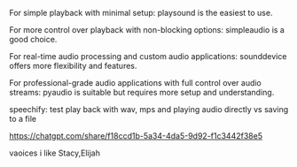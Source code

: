 
For simple playback with minimal setup: playsound is the easiest to use.


For more control over playback with non-blocking options: simpleaudio is a good choice.


For real-time audio processing and custom audio applications: sounddevice offers more flexibility and features.


For professional-grade audio applications with full control over audio streams: pyaudio is suitable but requires more setup and understanding.



speechify:  test play back with wav, mps and playing audio directly vs saving to a file

https://chatgpt.com/share/f18ccd1b-5a34-4da5-9d92-f1c3442f38e5

vaoices i like Stacy,Elijah